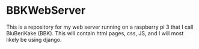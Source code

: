 # BBKWebServer
This is a repository for my web server running on a raspberry pi 3 that I call BluBeriKake (BBK). This will contain html pages, css, JS, and I will most likely be using django.
